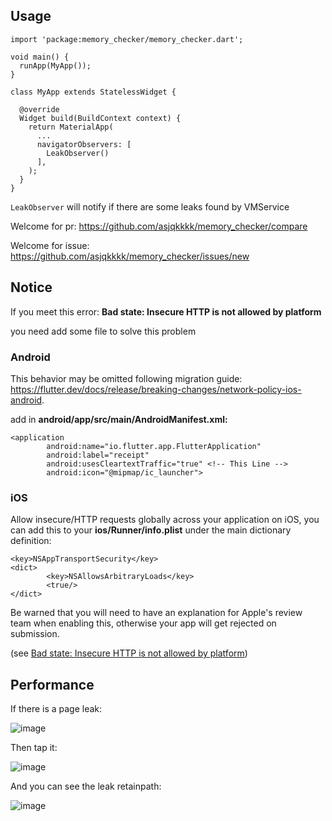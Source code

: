 ## Usage




```
import 'package:memory_checker/memory_checker.dart';

void main() {
  runApp(MyApp());
}

class MyApp extends StatelessWidget {

  @override
  Widget build(BuildContext context) {
    return MaterialApp(
      ...
      navigatorObservers: [
        LeakObserver()
      ],
    );
  }
}
```


`LeakObserver` will notify if there are some leaks found by VMService

Welcome for pr: https://github.com/asjqkkkk/memory_checker/compare


Welcome for issue:
https://github.com/asjqkkkk/memory_checker/issues/new

## Notice

If you meet this error: **Bad state: Insecure HTTP is not allowed by platform**

you need add some file to solve this problem

### Android

This behavior may be omitted following migration guide: https://flutter.dev/docs/release/breaking-changes/network-policy-ios-android.

 add in **android/app/src/main/AndroidManifest.xml:**
 
 
```
<application
        android:name="io.flutter.app.FlutterApplication"
        android:label="receipt"
        android:usesCleartextTraffic="true" <!-- This Line -->
        android:icon="@mipmap/ic_launcher">
```

### iOS

Allow insecure/HTTP requests globally across your application on iOS, you can add this to your **ios/Runner/info.plist** under the main dictionary definition:


```
<key>NSAppTransportSecurity</key>
<dict>
        <key>NSAllowsArbitraryLoads</key>
        <true/>
</dict>
```

Be warned that you will need to have an explanation for Apple's review team when enabling this, otherwise your app will get rejected on submission.

(see [Bad state: Insecure HTTP is not allowed by platform](https://stackoverflow.com/questions/64197752/bad-state-insecure-http-is-not-allowed-by-platform))

## Performance

If there is a page leak:

![image](https://user-images.githubusercontent.com/30992818/116781148-b0fa6580-aab3-11eb-96ca-12bc67605ed9.png)

Then tap it:

![image](https://user-images.githubusercontent.com/30992818/116781231-3ed65080-aab4-11eb-99cd-bb457b623bfc.png)

And you can see the leak retainpath:


![image](https://user-images.githubusercontent.com/30992818/116783102-70084e00-aabf-11eb-87b0-f15a64fda6ea.png)